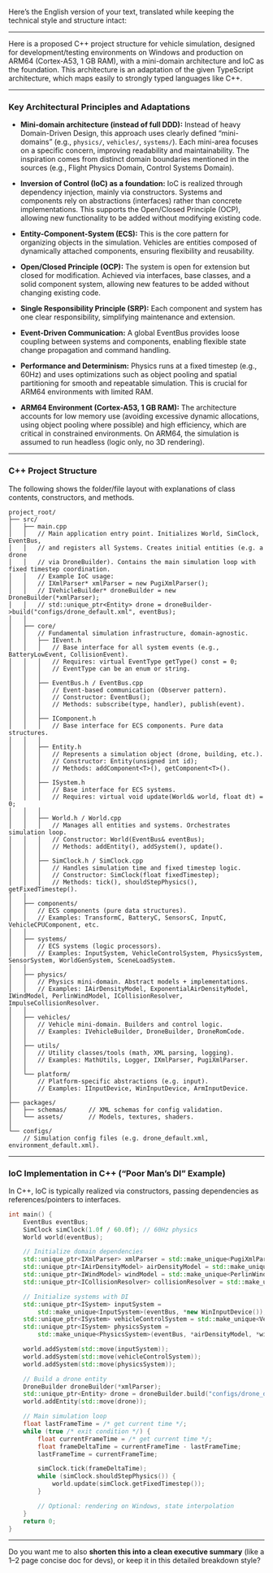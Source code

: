 Here’s the English version of your text, translated while keeping the technical style and structure intact:

---

Here is a proposed C++ project structure for vehicle simulation, designed for development/testing environments on Windows and production on ARM64 (Cortex-A53, 1 GB RAM), with a mini-domain architecture and IoC as the foundation.
This architecture is an adaptation of the given TypeScript architecture, which maps easily to strongly typed languages like C++.

---

### Key Architectural Principles and Adaptations

* **Mini-domain architecture (instead of full DDD):** Instead of heavy Domain-Driven Design, this approach uses clearly defined “mini-domains” (e.g., `physics/`, `vehicles/`, `systems/`). Each mini-area focuses on a specific concern, improving readability and maintainability. The inspiration comes from distinct domain boundaries mentioned in the sources (e.g., Flight Physics Domain, Control Systems Domain).

* **Inversion of Control (IoC) as a foundation:** IoC is realized through dependency injection, mainly via constructors. Systems and components rely on abstractions (interfaces) rather than concrete implementations. This supports the Open/Closed Principle (OCP), allowing new functionality to be added without modifying existing code.

* **Entity-Component-System (ECS):** This is the core pattern for organizing objects in the simulation. Vehicles are entities composed of dynamically attached components, ensuring flexibility and reusability.

* **Open/Closed Principle (OCP):** The system is open for extension but closed for modification. Achieved via interfaces, base classes, and a solid component system, allowing new features to be added without changing existing code.

* **Single Responsibility Principle (SRP):** Each component and system has one clear responsibility, simplifying maintenance and extension.

* **Event-Driven Communication:** A global EventBus provides loose coupling between systems and components, enabling flexible state change propagation and command handling.

* **Performance and Determinism:** Physics runs at a fixed timestep (e.g., 60Hz) and uses optimizations such as object pooling and spatial partitioning for smooth and repeatable simulation. This is crucial for ARM64 environments with limited RAM.

* **ARM64 Environment (Cortex-A53, 1 GB RAM):** The architecture accounts for low memory use (avoiding excessive dynamic allocations, using object pooling where possible) and high efficiency, which are critical in constrained environments. On ARM64, the simulation is assumed to run headless (logic only, no 3D rendering).

---

### C++ Project Structure

The following shows the folder/file layout with explanations of class contents, constructors, and methods.

```
project_root/
├── src/
│   ├── main.cpp
│   │   // Main application entry point. Initializes World, SimClock, EventBus,
│   │   // and registers all Systems. Creates initial entities (e.g. a drone
│   │   // via DroneBuilder). Contains the main simulation loop with fixed timestep coordination.
│   │   // Example IoC usage:
│   │   // IXmlParser* xmlParser = new PugiXmlParser();
│   │   // IVehicleBuilder* droneBuilder = new DroneBuilder(*xmlParser);
│   │   // std::unique_ptr<Entity> drone = droneBuilder->build("configs/drone_default.xml", eventBus);
│   │
│   ├── core/
│   │   // Fundamental simulation infrastructure, domain-agnostic.
│   │   ├── IEvent.h
│   │   │   // Base interface for all system events (e.g., BatteryLowEvent, CollisionEvent).
│   │   │   // Requires: virtual EventType getType() const = 0;
│   │   │   // EventType can be an enum or string.
│   │   │
│   │   ├── EventBus.h / EventBus.cpp
│   │   │   // Event-based communication (Observer pattern).
│   │   │   // Constructor: EventBus();
│   │   │   // Methods: subscribe(type, handler), publish(event).
│   │   │
│   │   ├── IComponent.h
│   │   │   // Base interface for ECS components. Pure data structures.
│   │   │
│   │   ├── Entity.h
│   │   │   // Represents a simulation object (drone, building, etc.).
│   │   │   // Constructor: Entity(unsigned int id);
│   │   │   // Methods: addComponent<T>(), getComponent<T>().
│   │   │
│   │   ├── ISystem.h
│   │   │   // Base interface for ECS systems.
│   │   │   // Requires: virtual void update(World& world, float dt) = 0;
│   │   │
│   │   ├── World.h / World.cpp
│   │   │   // Manages all entities and systems. Orchestrates simulation loop.
│   │   │   // Constructor: World(EventBus& eventBus);
│   │   │   // Methods: addEntity(), addSystem(), update().
│   │   │
│   │   ├── SimClock.h / SimClock.cpp
│   │   │   // Handles simulation time and fixed timestep logic.
│   │   │   // Constructor: SimClock(float fixedTimestep);
│   │   │   // Methods: tick(), shouldStepPhysics(), getFixedTimestep().
│   │
│   ├── components/
│   │   // ECS components (pure data structures).
│   │   // Examples: TransformC, BatteryC, SensorsC, InputC, VehicleCPUComponent, etc.
│   │
│   ├── systems/
│   │   // ECS systems (logic processors).
│   │   // Examples: InputSystem, VehicleControlSystem, PhysicsSystem, SensorSystem, WorldGenSystem, SceneLoadSystem.
│   │
│   ├── physics/
│   │   // Physics mini-domain. Abstract models + implementations.
│   │   // Examples: IAirDensityModel, ExponentialAirDensityModel, IWindModel, PerlinWindModel, ICollisionResolver, ImpulseCollisionResolver.
│   │
│   ├── vehicles/
│   │   // Vehicle mini-domain. Builders and control logic.
│   │   // Examples: IVehicleBuilder, DroneBuilder, DroneRomCode.
│   │
│   ├── utils/
│   │   // Utility classes/tools (math, XML parsing, logging).
│   │   // Examples: MathUtils, Logger, IXmlParser, PugiXmlParser.
│   │
│   └── platform/
│       // Platform-specific abstractions (e.g. input).
│       // Examples: IInputDevice, WinInputDevice, ArmInputDevice.
│
├── packages/
│   ├── schemas/      // XML schemas for config validation.
│   └── assets/       // Models, textures, shaders.
│
└── configs/
    // Simulation config files (e.g. drone_default.xml, environment_default.xml).
```

---

### IoC Implementation in C++ (“Poor Man’s DI” Example)

In C++, IoC is typically realized via constructors, passing dependencies as references/pointers to interfaces.

```cpp
int main() {
    EventBus eventBus;
    SimClock simClock(1.0f / 60.0f); // 60Hz physics
    World world(eventBus);

    // Initialize domain dependencies
    std::unique_ptr<IXmlParser> xmlParser = std::make_unique<PugiXmlParser>();
    std::unique_ptr<IAirDensityModel> airDensityModel = std::make_unique<ExponentialAirDensityModel>(1.225f, 8500.0f);
    std::unique_ptr<IWindModel> windModel = std::make_unique<PerlinWindModel>(5.0f, 100.0f, 10.0f, 12345);
    std::unique_ptr<ICollisionResolver> collisionResolver = std::make_unique<ImpulseCollisionResolver>(0.2f, 0.8f);

    // Initialize systems with DI
    std::unique_ptr<ISystem> inputSystem =
        std::make_unique<InputSystem>(eventBus, *new WinInputDevice()); // Windows input for dev/test
    std::unique_ptr<ISystem> vehicleControlSystem = std::make_unique<VehicleControlSystem>(eventBus);
    std::unique_ptr<ISystem> physicsSystem =
        std::make_unique<PhysicsSystem>(eventBus, *airDensityModel, *windModel, *collisionResolver);

    world.addSystem(std::move(inputSystem));
    world.addSystem(std::move(vehicleControlSystem));
    world.addSystem(std::move(physicsSystem));

    // Build a drone entity
    DroneBuilder droneBuilder(*xmlParser);
    std::unique_ptr<Entity> drone = droneBuilder.build("configs/drone_default.xml", eventBus);
    world.addEntity(std::move(drone));

    // Main simulation loop
    float lastFrameTime = /* get current time */;
    while (true /* exit condition */) {
        float currentFrameTime = /* get current time */;
        float frameDeltaTime = currentFrameTime - lastFrameTime;
        lastFrameTime = currentFrameTime;

        simClock.tick(frameDeltaTime);
        while (simClock.shouldStepPhysics()) {
            world.update(simClock.getFixedTimestep());
        }

        // Optional: rendering on Windows, state interpolation
    }
    return 0;
}
```

---

Do you want me to also **shorten this into a clean executive summary** (like a 1–2 page concise doc for devs), or keep it in this detailed breakdown style?
